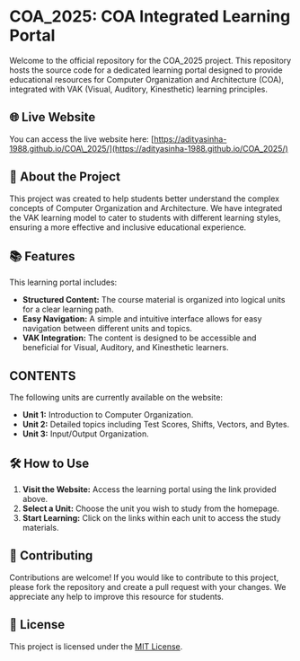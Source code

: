 # COA\_2025: COA Integrated Learning Portal

Welcome to the official repository for the COA\_2025 project. This repository hosts the source code for a dedicated learning portal designed to provide educational resources for Computer Organization and Architecture (COA), integrated with VAK (Visual, Auditory, Kinesthetic) learning principles.

## 🌐 Live Website

You can access the live website here: [https://adityasinha-1988.github.io/COA\_2025/](https://adityasinha-1988.github.io/COA_2025/)

## 🚀 About the Project

This project was created to help students better understand the complex concepts of Computer Organization and Architecture. We have integrated the VAK learning model to cater to students with different learning styles, ensuring a more effective and inclusive educational experience.

## 📚 Features

This learning portal includes:

  * **Structured Content:** The course material is organized into logical units for a clear learning path.
  * **Easy Navigation:** A simple and intuitive interface allows for easy navigation between different units and topics.
  * **VAK Integration:** The content is designed to be accessible and beneficial for Visual, Auditory, and Kinesthetic learners.

## CONTENTS

The following units are currently available on the website:

  * **Unit 1:** Introduction to Computer Organization.
  * **Unit 2:** Detailed topics including Test Scores, Shifts, Vectors, and Bytes.
  * **Unit 3:** Input/Output Organization.

## 🛠️ How to Use

1.  **Visit the Website:** Access the learning portal using the link provided above.
2.  **Select a Unit:** Choose the unit you wish to study from the homepage.
3.  **Start Learning:** Click on the links within each unit to access the study materials.

## 🤝 Contributing

Contributions are welcome\! If you would like to contribute to this project, please fork the repository and create a pull request with your changes. We appreciate any help to improve this resource for students.

## 📄 License

This project is licensed under the [MIT License](https://www.google.com/search?q=LICENSE).
